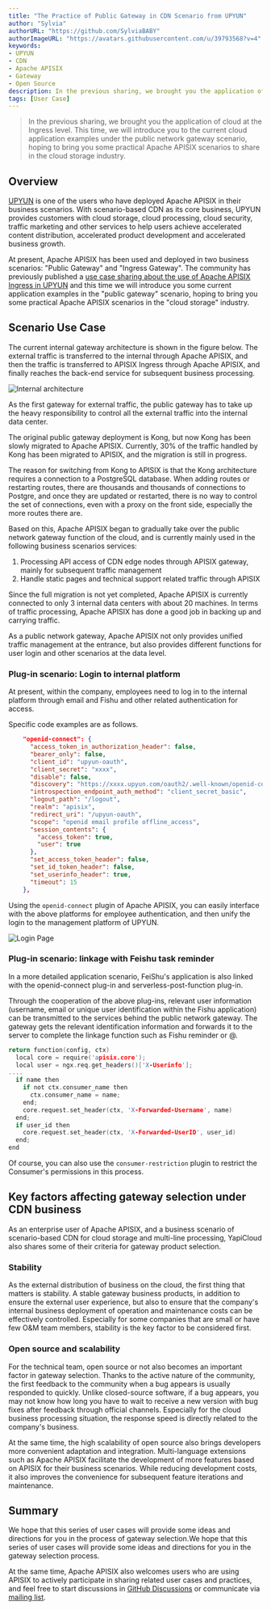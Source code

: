 ```yaml
---
title: "The Practice of Public Gateway in CDN Scenario from UPYUN"
author: "Sylvia"
authorURL: "https://github.com/SylviaBABY"
authorImageURL: "https://avatars.githubusercontent.com/u/39793568?v=4"
keywords: 
- UPYUN
- CDN
- Apache APISIX
- Gateway
- Open Source
description: In the previous sharing, we brought you the application of cloud at the Ingress level. This time, we will introduce you to the current cloud application examples under the public network gateway scenario, hoping to bring you some practical Apache APISIX scenarios to share in the cloud storage industry.
tags: [User Case]
---
```


> In the previous sharing, we brought you the application of cloud at the Ingress level. This time, we will introduce you to the current cloud application examples under the public network gateway scenario, hoping to bring you some practical Apache APISIX scenarios to share in the cloud storage industry.

<!--truncate-->

## Overview

[UPYUN](https://www.upyun.com/) is one of the users who have deployed Apache APISIX in their business scenarios. With scenario-based CDN as its core business, UPYUN provides customers with cloud storage, cloud processing, cloud security, traffic marketing and other services to help users achieve accelerated content distribution, accelerated product development and accelerated business growth.

At present, Apache APISIX has been used and deployed in two business scenarios: "Public Gateway" and "Ingress Gateway". The community has previously published a [use case sharing about the use of Apache APISIX Ingress in UPYUN](https://apisix.apache.org/blog/2021/09/24/youpaicloud-usercase/) and this time we will introduce you some current application examples in the "public gateway" scenario, hoping to bring you some practical Apache APISIX scenarios in the "cloud storage" industry.

## Scenario Use Case

The current internal gateway architecture is shown in the figure below. The external traffic is transferred to the internal through Apache APISIX, and then the traffic is transferred to APISIX Ingress through Apache APISIX, and finally reaches the back-end service for subsequent business processing.

![Internal architecture](https://static.apiseven.com/202108/1642583583698-f062ab87-c35e-4416-843e-54d59427c782.png)

As the first gateway for external traffic, the public gateway has to take up the heavy responsibility to control all the external traffic into the internal data center.

The original public gateway deployment is Kong, but now Kong has been slowly migrated to Apache APISIX. Currently, 30% of the traffic handled by Kong has been migrated to APISIX, and the migration is still in progress.

The reason for switching from Kong to APISIX is that the Kong architecture requires a connection to a PostgreSQL database. When adding routes or restarting routes, there are thousands and thousands of connections to Postgre, and once they are updated or restarted, there is no way to control the set of connections, even with a proxy on the front side, especially the more routes there are.

Based on this, Apache APISIX began to gradually take over the public network gateway function of the cloud, and is currently mainly used in the following business scenarios services:

1. Processing API access of CDN edge nodes through APISIX gateway, mainly for subsequent traffic management
2. Handle static pages and technical support related traffic through APISIX

Since the full migration is not yet completed, Apache APISIX is currently connected to only 3 internal data centers with about 20 machines. In terms of traffic processing, Apache APISIX has done a good job in backing up and carrying traffic.

As a public network gateway, Apache APISIX not only provides unified traffic management at the entrance, but also provides different functions for user login and other scenarios at the data level.

### Plug-in scenario: Login to internal platform

At present, within the company, employees need to log in to the internal platform through email and Fishu and other related authentication for access.

Specific code examples are as follows.

```json
    "openid-connect": {
      "access_token_in_authorization_header": false,
      "bearer_only": false,
      "client_id": "upyun-oauth",
      "client_secret": "xxxx",
      "disable": false,
      "discovery": "https://xxxx.upyun.com/oauth2/.well-known/openid-configuration",
      "introspection_endpoint_auth_method": "client_secret_basic",
      "logout_path": "/logout",
      "realm": "apisix",
      "redirect_uri": "/upyun-oauth",
      "scope": "openid email profile offline_access",
      "session_contents": {
        "access_token": true,
        "user": true
      },
      "set_access_token_header": false,
      "set_id_token_header": false,
      "set_userinfo_header": true,
      "timeout": 15
    },
```

Using the `openid-connect` plugin of Apache APISIX, you can easily interface with the above platforms for employee authentication, and then unify the login to the management platform of UPYUN.

![Login Page](https://static.apiseven.com/202108/1642583971338-e3aab730-2b75-4065-ba04-4c4fa3fafad9.png)

### Plug-in scenario: linkage with Feishu task reminder

In a more detailed application scenario, FeiShu's application is also linked with the openid-connect plug-in and serverless-post-function plug-in.

Through the cooperation of the above plug-ins, relevant user information (username, email or unique user identification within the Fishu application) can be transmitted to the services behind the public network gateway. The gateway gets the relevant identification information and forwards it to the server to complete the linkage function such as Fishu reminder or @.

```c
return function(config, ctx)
  local core = require('apisix.core');
  local user = ngx.req.get_headers()['X-Userinfo'];
....
  if name then
    if not ctx.consumer_name then
      ctx.consumer_name = name;
    end;
    core.request.set_header(ctx, 'X-Forwarded-Username', name)
  end;
  if user_id then
    core.request.set_header(ctx, 'X-Forwarded-UserID', user_id)
  end;
end
```

Of course, you can also use the `consumer-restriction` plugin to restrict the Consumer's permissions in this process.

## Key factors affecting gateway selection under CDN business

As an enterprise user of Apache APISIX, and a business scenario of scenario-based CDN for cloud storage and multi-line processing, YapiCloud also shares some of their criteria for gateway product selection.

### Stability

As the external distribution of business on the cloud, the first thing that matters is stability. A stable gateway business products, in addition to ensure the external user experience, but also to ensure that the company's internal business deployment of operation and maintenance costs can be effectively controlled. Especially for some companies that are small or have few O&M team members, stability is the key factor to be considered first.

### Open source and scalability

For the technical team, open source or not also becomes an important factor in gateway selection. Thanks to the active nature of the community, the first feedback to the community when a bug appears is usually responded to quickly. Unlike closed-source software, if a bug appears, you may not know how long you have to wait to receive a new version with bug fixes after feedback through official channels. Especially for the cloud business processing situation, the response speed is directly related to the company's business.

At the same time, the high scalability of open source also brings developers more convenient adaptation and integration. Multi-language extensions such as Apache APISIX facilitate the development of more features based on APISIX for their business scenarios. While reducing development costs, it also improves the convenience for subsequent feature iterations and maintenance.

## Summary

We hope that this series of user cases will provide some ideas and directions for you in the process of gateway selection.We hope that this series of user cases will provide some ideas and directions for you in the gateway selection process.

At the same time, Apache APISIX also welcomes users who are using APISIX to actively participate in sharing related user cases and practices, and feel free to start discussions in [GitHub Discussions](https://github.com/apache/apisix/discussions) or communicate via [mailing list](https://apisix.apache.org/zh/docs/general/subscribe-guide).

